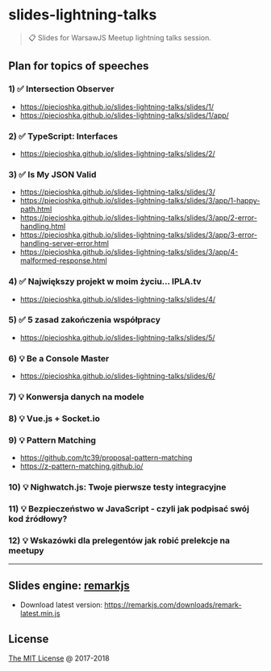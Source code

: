# slides-lightning-talks

> :clipboard: Slides for WarsawJS Meetup lightning talks session.

## Plan for topics of speeches

### 1) :white_check_mark: Intersection Observer

* https://piecioshka.github.io/slides-lightning-talks/slides/1/
* https://piecioshka.github.io/slides-lightning-talks/slides/1/app/

### 2) :white_check_mark: TypeScript: Interfaces

* https://piecioshka.github.io/slides-lightning-talks/slides/2/

### 3) :white_check_mark: Is My JSON Valid

* https://piecioshka.github.io/slides-lightning-talks/slides/3/
* https://piecioshka.github.io/slides-lightning-talks/slides/3/app/1-happy-path.html
* https://piecioshka.github.io/slides-lightning-talks/slides/3/app/2-error-handling.html
* https://piecioshka.github.io/slides-lightning-talks/slides/3/app/3-error-handling-server-error.html
* https://piecioshka.github.io/slides-lightning-talks/slides/3/app/4-malformed-response.html

### 4) :white_check_mark: Największy projekt w moim życiu... IPLA.tv

* https://piecioshka.github.io/slides-lightning-talks/slides/4/

### 5) :white_check_mark: 5 zasad zakończenia współpracy

* https://piecioshka.github.io/slides-lightning-talks/slides/5/

### 6) :bulb: Be a Console Master

* https://piecioshka.github.io/slides-lightning-talks/slides/6/

### 7) :bulb: Konwersja danych na modele

### 8) :bulb: Vue.js + Socket.io

### 9) :bulb: Pattern Matching

* https://github.com/tc39/proposal-pattern-matching
* https://z-pattern-matching.github.io/

### 10) :bulb: Nighwatch.js: Twoje pierwsze testy integracyjne

### 11) :bulb: Bezpieczeństwo w JavaScript - czyli jak podpisać swój kod źródłowy?

### 12) :bulb: Wskazówki dla prelegentów jak robić prelekcje na meetupy

---

## Slides engine: [remarkjs](http://remarkjs.com)

* Download latest version: https://remarkjs.com/downloads/remark-latest.min.js

## License

[The MIT License](http://piecioshka.mit-license.org) @ 2017-2018
